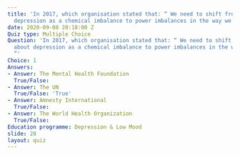 ```yaml
---
title: 'In 2017, which organisation stated that: “ We need to shift from talking about
  depression as a chemical imbalance to power imbalances in the way we live. ”'
date: 2020-09-08 20:18:00 Z
Quiz type: Multiple Choice
Question: 'In 2017, which organisation stated that: “ We need to shift from talking
  about depression as a chemical imbalance to power imbalances in the way we live.
  ”'
Choice: 1
Answers:
- Answer: The Mental Health Foundation
  True/False:
- Answer: The UN
  True/False: 'True'
- Answer: Amnesty International
  True/False:
- Answer: The World Health Organization
  True/False:
Education programme: Depression & Low Mood
slide: 28
layout: quiz
---
```

